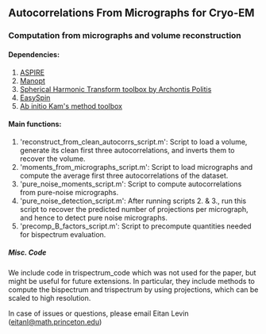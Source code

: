 ## Autocorrelations From Micrographs for Cryo-EM
### Computation from micrographs and volume reconstruction

#### Dependencies:
1. [ASPIRE](http://spr.math.princeton.edu/)
2. [Manopt](http://manopt.org/)
3. [Spherical Harmonic Transform toolbox by Archontis Politis](https://www.mathworks.com/matlabcentral/fileexchange/43856-real-complex-spherical-harmonic-transform--gaunt-coefficients-and-rotations)
4. [EasySpin](https://www.easyspin.org/)
5. [Ab initio Kam's method toolbox](https://github.com/eitangl/kam_cryo)

#### Main functions:

1. 'reconstruct_from_clean_autocorrs_script.m': Script to load a volume, generate its clean first three autocorrelations, and inverts them to recover the volume. 
2. 'moments_from_micrographs_script.m': Script to load micrographs and compute the average first three autocorrelations of the dataset.
3. 'pure_noise_moments_script.m': Script to compute autocorrelations from pure-noise micrographs.
4. 'pure_noise_detection_script.m': After running scripts 2. & 3., run this script to recover the predicted number of projections per micrograph, and hence to detect pure noise micrographs.
5. 'precomp_B_factors_script.m': Script to precompute quantities needed for bispectrum evaluation.

##### Misc. Code
We include code in trispectrum_code which was not used for the paper, but might be useful for future extensions. 
In particular, they include methods to compute the bispectrum and trispectrum by using projections, which can be scaled to high resolution.

In case of issues or questions, please email Eitan Levin (eitanl@math.princeton.edu)
